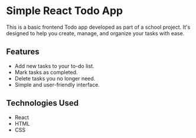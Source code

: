 # Simple React Todo App

This is a basic frontend Todo app developed as part of a school project. It's designed to help you create, manage, and organize your tasks with ease. 

## Features

- Add new tasks to your to-do list.
- Mark tasks as completed.
- Delete tasks you no longer need.
- Simple and user-friendly interface.

## Technologies Used

- React
- HTML
- CSS